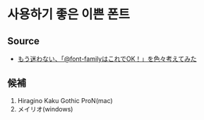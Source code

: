 # 사용하기 좋은 이쁜 폰트

## Source

- [もう迷わない、「@font-familyはこれでOK！」を色々考えてみた](http://unitopi.com/font-family-css/)

## 候補

1. Hiragino Kaku Gothic ProN(mac)
2. メイリオ(windows)
